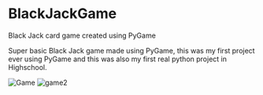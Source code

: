 # BlackJackGame
Black Jack card game created using PyGame

Super basic Black Jack game made using PyGame, this was my first project ever using PyGame and this was also my first real python project in Highschool.

![Game](https://github.com/jacobberanek/BlackJackGame/assets/143760800/f79ebb40-0ffe-4c74-995e-91a81403d3f8)
![game2](https://github.com/jacobberanek/BlackJackGame/assets/143760800/6870e34a-1858-420c-9186-1aafbb0d5b6c)
